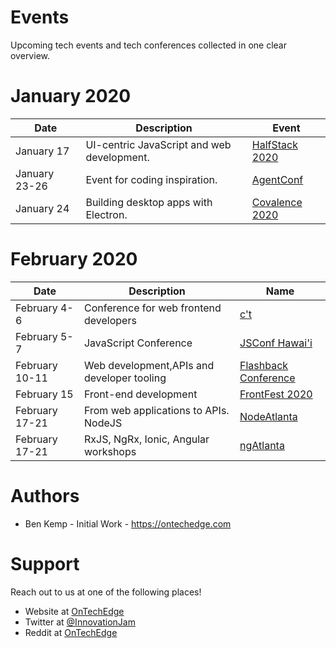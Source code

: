 # Events
Upcoming tech events and tech conferences collected in one clear overview.

# January 2020

| Date          | Description                                | Event                    |
| ------------- | ------------------------------------------ | ------------------------ | 
| January 17    | UI-centric JavaScript and web development. | [HalfStack 2020](https://halfstackconf.com) |
| January 23-26 | Event for coding inspiration.              | [AgentConf](https://agent.sh/) |       
| January 24    | Building desktop apps with Electron.       | [Covalence 2020](http://www.covalenceconf.com/) |

# February 2020

| Date          | Description                                | Name                     | 
| ------------- | ------------------------------------------ | ------------------------ | 
| February 4-6  | Conference for web frontend developers     | [c't <webdev>](https://ctwebdev.de/) |
| February 5-7  | JavaScript Conference                      | [JSConf Hawai'i](https://www.jsconfhi.com/) |
| February 10-11| Web development,APIs and developer tooling | [Flashback Conference](https://cfe.dev/events/flashback-conference-2020/) |
| February 15   | Front-end development                      | [FrontFest 2020](https://frontfest.es/) |
| February 17-21| From web applications to APIs. NodeJS      | [NodeAtlanta](https://node-atl.org/) |
| February 17-21| RxJS, NgRx, Ionic, Angular workshops       | [ngAtlanta](https://ng-atl.org/)

# Authors
- Ben Kemp - Initial Work - https://ontechedge.com

# Support
Reach out to us at one of the following places!
- Website at [OnTechEdge](https://ontechedge.com)
- Twitter at [@InnovationJam](https://twitter.com/innovationjam)
- Reddit at [OnTechEdge](https://www.reddit.com/r/OnTechEdge/)

